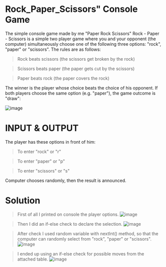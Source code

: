 # Rock_Paper_Scissors" Console Game
The simple console game made by me "Paper Rock Scissors" 
Rock - Paper - Scissors is a simple two player game where you and your opponent (the computer) simultaneously
choose one of the following three options: "rock", "paper" or "scissors". The rules are as follows:

> Rock beats scissors (the scissors get broken by the rock)

> Scissors beats paper (the paper gets cut by the scissors)

> Paper beats rock (the paper covers the rock)

The winner is the player whose choice beats the choice of his opponent. If both players choose the same option
(e.g. "paper"), the game outcome is "draw":


![image](https://github.com/StefanHristov1997/RockPaperScissorsByStefanHristov1997/assets/133797718/ccb2b133-1a49-477f-8375-06909b98ff1f)

# INPUT & OUTPUT

Тhe player has these options in front of him:

> To enter "rock" or "r"

> To enter "paper" or "p"

> To enter "scissors" or "s"

Computer chooses randomly, then the result is announced.

# Solution

> First of all I printed on console the player options.
![image](https://github.com/StefanHristov1997/RockPaperScissorsByStefanHristov1997/assets/133797718/3132627a-5f70-44a2-8d56-60a3ae5e969e)

> Then I did an if-else check to declare the selection.
![image](https://github.com/StefanHristov1997/RockPaperScissorsByStefanHristov1997/assets/133797718/4dd4ac28-0f6a-424a-afc2-bff5403e0b55)

> After check I used random variable with nextInt() method, so that the computer can randomly select from "rock", "paper" or "scissors".
![image](https://github.com/StefanHristov1997/RockPaperScissorsByStefanHristov1997/assets/133797718/e935d5ab-48ff-4da1-b967-40720698f310)

> I ended up using an if-else check for possible moves from the attached table.
![image](https://github.com/StefanHristov1997/RockPaperScissorsByStefanHristov1997/assets/133797718/1fdf55fc-ff67-4d09-8225-f9db1d919f96)


